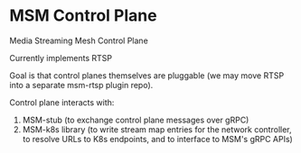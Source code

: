 # MSM Control Plane

Media Streaming Mesh Control Plane

Currently implements RTSP

Goal is that control planes themselves are pluggable (we may move RTSP into a separate msm-rtsp plugin repo).

Control plane interacts with:

1. MSM-stub (to exchange control plane messages over gRPC)
2. MSM-k8s library (to write stream map entries for the network controller, to resolve URLs to K8s endpoints, and to interface to MSM's gRPC APIs)

